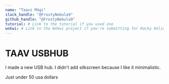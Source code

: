 ```yaml
---
name: "Taavi Mägi"
slack_handle: "@FrostyNebula9"
github_handle: "@FrostyNebula9"
tutorial: # Link to the tutorial if you used one
wokwi: # Link to the Wokwi project if you're submitting for Hacky Holidays
---
```


# TAAV USBHUB

<!-- Describe your board in 2-3 sentences. What are you making? What will it do? -->
I made a new USB hub. I didn't add silkscreen because I like it minimalistic.
<!-- How much is it going to cost? -->
Just under 50 usa dollars
<!-- Tell us a little bit about your design process. What were some challenges? What helped? ***Totally optional*** -->

